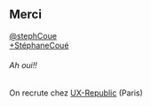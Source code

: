 ##  Merci

[@stephCoue](https://twitter.com/stephCoue) <br>
[+StéphaneCoué](plus.google.com/+StéphaneCoué)


<div class="fragment">

  <h6>Ah oui!!</h6>

  <p class>On recrute chez <a href="//www.ux-republic.com">UX-Republic</a> (Paris)</p>


</div>
